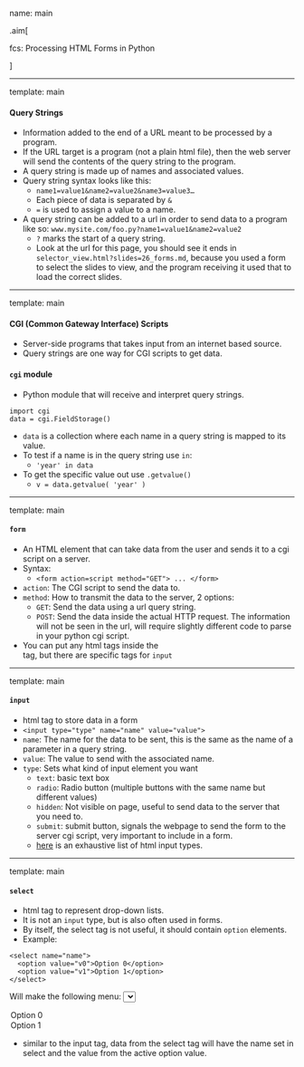 name: main

.aim[<div>
  fcs: Processing HTML Forms in Python
  </div>]

---
template: main

#### Query Strings
- Information added to the end of a URL meant to be processed by a program.
- If the URL target is a program (not a plain html file), then the web server will send the contents of the query string to the program.
- A query string is made up of names and associated values.
- Query string syntax looks like this:
  - `name1=value1&name2=value2&name3=value3…`
  - Each piece of data is separated by `&`
  - `=` is used to assign a value to a name.
- A query string can be added to a url in order to send data to a program like so: `www.mysite.com/foo.py?name1=value1&name2=value2`
  - `?` marks the start of a query string.
  - Look at the url for this page, you should see it ends in `selector_view.html?slides=26_forms.md`, because you used a form to select the slides to view, and the program receiving it used that to load the correct slides.

---
template: main

#### CGI (Common Gateway Interface) Scripts
- Server-side programs that takes input from an internet based source.
- Query strings are one way for CGI scripts to get data.

#### `cgi` module
- Python module that will receive and interpret query strings.
```
import cgi
data = cgi.FieldStorage()
```
- `data` is a collection where each name in a query string is mapped to its value.
- To test if a name is in the query string use `in`:
  - `'year' in data`
- To get the specific value out use `.getvalue()`
  - `v = data.getvalue( 'year' )`

---
template: main

#### `form`

- An HTML element that can take data from the user and sends it to a cgi script on a server.
- Syntax:
  - `<form action=script method="GET"> ... </form>`
- `action`:  The CGI script to send the data to.
- `method`: How to transmit the data to the server, 2 options:
  - `GET`: Send the data using a url query string.
  - `POST`: Send the data inside the actual HTTP request. The information will not be seen in the url, will require slightly different code to parse in your python cgi script.
- You can put any html tags inside the <form> tag, but there are specific tags for `input`

---
template: main

#### `input`
- html tag to store data in a form
- `<input type="type" name="name" value="value">`
- `name`: The name for the data to be sent, this is the same as the name of a parameter in a query string.
- `value`: The value to send with the associated name.
- `type`: Sets what kind of input element you want
  - `text`: basic text box
  - `radio`: Radio button (multiple buttons with the same name but different values)
  - `hidden`: Not visible on page, useful to send data to the server that you need to.
  - `submit`: submit button, signals the webpage to send the form to the server cgi script, very important to include in a form.
  - [here](https://developer.mozilla.org/en-US/docs/Web/HTML/Element/input) is an exhaustive list of html input types.

---
template: main

#### `select`
- html tag to represent drop-down lists.
- It is not an `input` type, but is also often used in forms.
- By itself, the select tag is not useful, it should contain `option` elements.
- Example:
```
<select name="name">
  <option value="v0">Option 0</option>
  <option value="v1">Option 1</option>
</select>
```
Will make the following menu: <select name="name">
<option value="v0">Option 0</option>
<option value="v1">Option 1</option>
</select>

- similar to the input tag, data from the select tag will have the name set in select and the value from the active option value.
